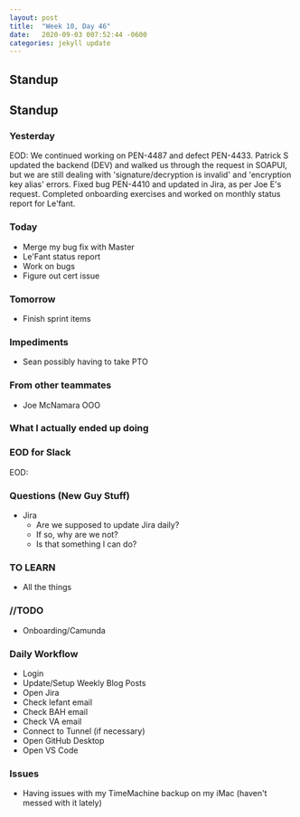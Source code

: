 ```yaml
---
layout: post
title:  "Week 10, Day 46"
date:   2020-09-03 007:52:44 -0600
categories: jekyll update
---
```

## Standup

## Standup

### Yesterday
EOD: We continued working on PEN-4487 and defect PEN-4433. Patrick S updated the backend (DEV) and walked us through the request in SOAPUI, but we are still dealing with 'signature/decryption is invalid' and 'encryption key alias' errors. Fixed bug PEN-4410 and updated in Jira, as per Joe E's request. Completed onboarding exercises and worked on monthly status report for Le'fant. 

### Today
* Merge my bug fix with Master
* Le'Fant status report
* Work on bugs
* Figure out cert issue

### Tomorrow
* Finish sprint items

### Impediments
* Sean possibly having to take PTO

### From other teammates
* Joe McNamara OOO

### What I actually ended up doing


### EOD for Slack
EOD: 

### Questions (New Guy Stuff)
* Jira
  * Are we supposed to update Jira daily?
  * If so, why are we not?
  * Is that something I can do?

### TO LEARN
* All the things
  
### //TODO
* Onboarding/Camunda

### Daily Workflow
* Login
* Update/Setup Weekly Blog Posts
* Open Jira
* Check lefant email
* Check BAH email
* Check VA email
* Connect to Tunnel (if necessary)
* Open GitHub Desktop
* Open VS Code
  
### Issues
* Having issues with my TimeMachine backup on my iMac (haven't messed with it lately)
